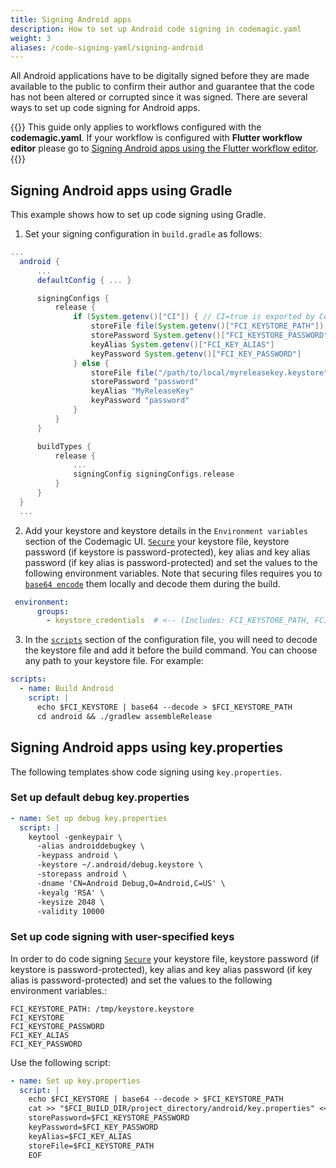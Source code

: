 ```yaml
---
title: Signing Android apps
description: How to set up Android code signing in codemagic.yaml
weight: 3
aliases: /code-signing-yaml/signing-android
---
```


All Android applications have to be digitally signed before they are made available to the public to confirm their author and guarantee that the code has not been altered or corrupted since it was signed. There are several ways to set up code signing for Android apps.

{{<notebox>}}
This guide only applies to workflows configured with the **codemagic.yaml**. If your workflow is configured with **Flutter workflow editor** please go to [Signing Android apps using the Flutter workflow editor](../code-signing/android-code-signing).
{{</notebox>}}

## Signing Android apps using Gradle

This example shows how to set up code signing using Gradle.

1. Set your signing configuration in `build.gradle` as follows:

```gradle
...
  android {
      ...
      defaultConfig { ... }

      signingConfigs {
          release {
              if (System.getenv()["CI"]) { // CI=true is exported by Codemagic
                  storeFile file(System.getenv()["FCI_KEYSTORE_PATH"])
                  storePassword System.getenv()["FCI_KEYSTORE_PASSWORD"]
                  keyAlias System.getenv()["FCI_KEY_ALIAS"]
                  keyPassword System.getenv()["FCI_KEY_PASSWORD"]
              } else {
                  storeFile file("/path/to/local/myreleasekey.keystore")
                  storePassword "password"
                  keyAlias "MyReleaseKey"
                  keyPassword "password"
              }
          }
      }

      buildTypes {
          release {
              ...
              signingConfig signingConfigs.release
          }
      }
  }
  ...
```
2. Add your keystore and keystore details in the `Environment variables` section of the Codemagic UI. [`Secure`](../building/encrypting/#encrypting-sensitive-data) your keystore file, keystore password (if keystore is password-protected), key alias and key alias password (if key alias is password-protected) and set the values to the following environment variables. Note that securing files requires you to [`base64 encode`](https://docs.codemagic.io/variables/environment-variable-groups/#global-variables-and-secrets) them locally and decode them during the build.

```yaml
 environment:
      groups:
        - keystore_credentials  # <-- (Includes: FCI_KEYSTORE_PATH, FCI_KEYSTORE, FCI_KEYSTORE_PASSWORD, FCI_KEY_PASSWORD, FCI_KEY_ALIAS)
```

3. In the [`scripts`](../getting-started/yaml#scripts) section of the configuration file, you will need to decode the keystore file and add it before the build command. You can choose any path to your keystore file. For example:

```yaml
scripts:
  - name: Build Android
    script: |
      echo $FCI_KEYSTORE | base64 --decode > $FCI_KEYSTORE_PATH
      cd android && ./gradlew assembleRelease
```

## Signing Android apps using key.properties

The following templates show code signing using `key.properties`.

### Set up default debug key.properties

```yaml
- name: Set up debug key.properties
  script: |
    keytool -genkeypair \
      -alias androiddebugkey \
      -keypass android \
      -keystore ~/.android/debug.keystore \
      -storepass android \
      -dname 'CN=Android Debug,O=Android,C=US' \
      -keyalg 'RSA' \
      -keysize 2048 \
      -validity 10000
```
### Set up code signing with user-specified keys

In order to do code signing [`Secure`](../building/encrypting/#encrypting-sensitive-data) your keystore file, keystore password (if keystore is password-protected), key alias and key alias password (if key alias is password-protected) and set the values to the following environment variables.:

```
FCI_KEYSTORE_PATH: /tmp/keystore.keystore
FCI_KEYSTORE
FCI_KEYSTORE_PASSWORD
FCI_KEY_ALIAS
FCI_KEY_PASSWORD
```

Use the following script:

```yaml
- name: Set up key.properties
  script: |
    echo $FCI_KEYSTORE | base64 --decode > $FCI_KEYSTORE_PATH
    cat >> "$FCI_BUILD_DIR/project_directory/android/key.properties" <<EOF
    storePassword=$FCI_KEYSTORE_PASSWORD
    keyPassword=$FCI_KEY_PASSWORD
    keyAlias=$FCI_KEY_ALIAS
    storeFile=$FCI_KEYSTORE_PATH
    EOF
```
